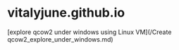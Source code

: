 # vitalyjune.github.io

[explore qcow2 under windows using Linux VM](/Create qcow2_explore_under_windows.md)
